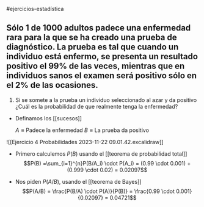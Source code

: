 #ejercicios-estadística 

## Sólo 1 de 1000 adultos padece una enfermedad rara para la que se ha creado una prueba de diagnóstico. La prueba es tal que cuando un individuo está enfermo, se presenta un resultado positivo el 99% de las veces, mientras que en individuos sanos el examen será positivo sólo en el 2% de las ocasiones.

1. Si se somete a la prueba un individuo seleccionado al azar y da positivo ¿Cuál es la probabilidad de que realmente tenga la enfermedad?

- Definamos los [[sucesos]]

	$A \equiv \text{Padece la enfermedad}$
	$B\equiv \text{La prueba da positivo}$

![[Ejercicio 4 Probabilidades 2023-11-22 09.01.42.excalidraw]]

- Primero calculemos $P(B)$ usando el [[teorema de probabilidad total]]
$$P(B) =\sum_{i=1}^{n}P(B/A_i) \cdot P(A_i) = (0.99 \cdot 0.001) + (0.999 \cdot 0.02) = 0.02097$$

- Nos piden $P(A/B)$, usando el [[teorema de Bayes]]
$$P(A/B) = \frac{P(B/A) \cdot P(A)}{P(B)} = \frac{0.99 \cdot 0.001}{0.02097} = 0.04721$$